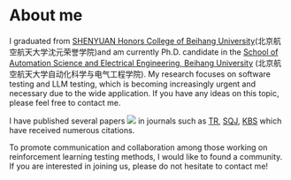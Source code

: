 # About me
I graduated from [SHENYUAN Honors College of Beihang University](http://sae.buaa.edu.cn/index.htm)(北京航空航天大学沈元荣誉学院)and am currently Ph.D. candidate in the [School of Automation Science and Electrical Engineering, Beihang University](http://dept3.buaa.edu.cn/index.htm) (北京航空航天大学自动化科学与电气工程学院). My research focuses on software testing and LLM testing, which is becoming increasingly urgent and necessary due to the wide application. If you have any ideas on this topic, please feel free to contact me.

<!--对于shield的使用，可以利用jsDelivr解析位于另一个分支的自动爬去的引用链接，然后替换下面src中&url=后面的链接&-->
 I have published several papers <a href='https://scholar.google.com.hk/citations?user=mrf-JvkAAAAJ'><img src="https://img.shields.io/endpoint?logo=Google%20Scholar&url=https://cdn.jsdelivr.net/gh/MaxwelsDonc/MaxwelsDonc.github.io@google-scholar-stats/gs_data_shieldsio.json&labelColor=f6f6f6&color=9cf&style=flat&label=citations"></a> in journals such as [TR](https://ieeexplore.ieee.org/xpl/RecentIssue.jsp?punumber=24), [SQJ](https://www.springer.com/journal/11219), [KBS](https://www.sciencedirect.com/science/article/abs/pii/S0950705123005427) which have received numerous citations. 

To promote communication and collaboration among those working on reinforcement learning testing methods, I would like to found a community. If you are interested in joining us, please do not hesitate to contact me!